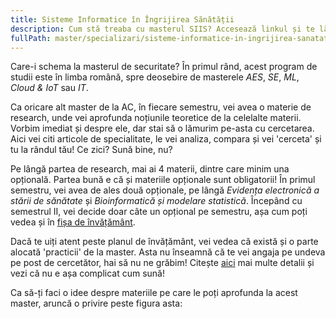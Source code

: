 ```yaml
---
title: Sisteme Informatice în Îngrijirea Sănătății
description: Cum stă treaba cu masterul SIIS? Accesează linkul și te lămurim!
fullPath: master/specializari/sisteme-informatice-in-ingrijirea-sanatatii
---
```

Care-i schema la masterul de securitate? În primul rând, acest program de studii este în limba română, spre deosebire de masterele *AES*, *SE*, *ML*, *Cloud & IoT* sau *IT*. 

Ca oricare alt master de la AC, în fiecare semestru, vei avea o materie de research, unde vei aprofunda noțiunile teoretice de la celelalte materii. Vorbim imediat și despre ele, dar stai să o lămurim pe-asta cu cercetarea. Aici vei citi articole de specialitate, le vei analiza, compara și vei 'cerceta' și tu la rândul tău! Ce zici? Sună bine, nu?

Pe lângă partea de research, mai ai 4 materii, dintre care minim una opțională. Partea bună e că și materiile opționale sunt obligatorii! În primul semestru, vei avea de ales două opționale, pe lângă *Evidența electronică a stării de sănătate* și *Bioinformatică și modelare statistică*. Începând cu semestrul II, vei decide doar câte un opțional pe semestru, așa cum poți vedea și în [fișa de învățământ](https://ac.upt.ro/specializari/sisteme-informatice-in-ingrijirea-sanatatii-siis/). 

Dacă te uiți atent peste planul de învățământ, vei vedea că există și o parte alocată 'practicii' de la master. Asta nu înseamnă că te vei angaja pe undeva pe post de cercetător, hai să nu ne grăbim! Citește [aici](https://ac.upt.ro/practica-master/) mai multe detalii și vezi că nu e așa complicat cum sună!

Ca să-ți faci o idee despre materiile pe care le poți aprofunda la acest master, aruncă o privire peste figura asta:

<Fig src="/uploads/siis.jpeg" alt="Materiile de la Sisteme Informatice în Îngrijirea Sănătății" caption="Materiile de la Sisteme Informatice în Îngrijirea Sănătății"></Fig>
